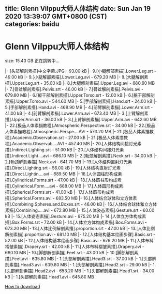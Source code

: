 
title: Glenn Vilppu大师人体结构
date: Sun Jan 19 2020 13:39:07 GMT+0800 (CST)    
categories: baidu
---

# Glenn Vilppu大师人体结构
size: 15.43 GB
 正在跳转中...
 
|- [头部解剖素描]中文字幕.JPG - 93.00 kB
|- 9.[小腿解部素描].Lower.Leg.srt - 49.00 kB
|- 9.[小腿解部素描].Lower.Leg.avi - 679.20 MB
|- 8.[大腿解剖素描].Upper.Leg.srt - 35.00 kB
|- 8.[大腿解剖素描].Upper.Leg.avi - 680.90 MB
|- 7.[骨盆解剖素描].Pelvis.srt - 46.00 kB
|- 7.[骨盆解剖素描].Pelvis.avi - 679.60 MB
|- 6.[躯干部解剖素描].Upper.Torso.srt - 12.00 kB
|- 6.[躯干部解剖素描].Upper.Torso.avi - 544.60 MB
|- 5.[手部解剖素描].Hand.srt - 24.00 kB
|- 5.[手部解剖素描].Hand.avi - 468.90 MB
|- 4.[前臂解剖素描].Lower.Arm.srt - 41.00 kB
|- 4.[前臂解剖素描].Lower.Arm.avi - 673.40 MB
|- 3.[上臂解剖素描].Upper.Arm.srt - 36.00 kB
|- 3.[上臂解剖素描].Upper.Arm.avi - 642.60 MB
|- 22.[极品人体素描教程].Atmospheric.Perspective.srt - 34.00 kB
|- 22.[极品人体素描教程].Atmospheric.Perspe....AVI - 573.20 MB
|- 21.[极品人体素描教程].Academic.Observation.srt - 27.00 kB
|- 21.[极品人体素描教程].Academic.Observati....AVI - 457.40 MB
|- 20.[人体结构间接灯光素描].Indirect.Lighting.srt - 51.00 kB
|- 20.[人体结构间接灯光素描].Indirect.Light....avi - 686.10 MB
|- 2.[勃颈解剖素描].Neck.srt - 34.00 kB
|- 2.[勃颈解剖素描].Neck.avi - 641.70 MB
|- 19.[人体结构直射灯光素描].Direct.Lighting.srt - 56.00 kB
|- 19.[人体结构直射灯光素描].Direct.Lightin....avi - 689.50 MB
|- 18.[人体圆柱形构成素描].Cylindrical.Forms.srt - 47.00 kB
|- 18.[人体圆柱形构成素描].Cylindrical.Form....avi - 688.00 MB
|- 17.[人体圆形构成素描].Spherical.Forms.srt - 41.00 kB
|- 17.[人体圆形构成素描].Spherical.Forms.avi - 683.50 MB
|- 16.[人体结合球体和立方体素描].Combining.Spheres.and.Boxes.srt - 46.00 kB
|- 16.[人体结合球体和立方体素描].Combining.....avi - 672.80 MB
|- 15.[人体姿态素描].Gesture.srt - 60.00 kB
|- 15.[人体姿态素描].Gesture.avi - 675.20 MB
|- 14.[人体立方体构成素描].Box.Forms.srt - 72.00 kB
|- 14.[人体立方体构成素描].Box.Forms.avi - 673.20 MB
|- 13.[人体比例解剖素描].proportion.srt - 47.00 kB
|- 13.[人体比例解剖素描].proportion.avi - 681.10 MB
|- 12.[人体结构基本绘画步骤].Basic.srt - 52.00 kB
|- 12.[人体结构基本绘画步骤].Basic.avi - 679.20 MB
|- 11.[人体布料褶皱素描].Drapery.srt - 42.00 kB
|- 11.[人体布料褶皱素描].Drapery.avi - 680.10 MB
|- 10.[脚部解剖素描].Feet.srt - 43.00 kB
|- 10.[脚部解剖素描].Feet.avi - 635.80 MB
|- 1.[头部解剖素描].Head3.srt - 37.00 kB
|- 1.[头部解剖素描].Head3.avi - 639.80 MB
|- 1.[头部解剖素描].Head2.srt - 29.00 kB
|- 1.[头部解剖素描].Head2.avi - 653.20 MB
|- 1.[头部解剖素描].Head1.srt - 34.00 kB
|- 1.[头部解剖素描].Head1.avi - 645.80 MB

[How to download](https://bpcam.bemobtrk.com/go/2ceec3aa-1ca2-46d6-b9ff-aaa5c184517c?jno=1522)